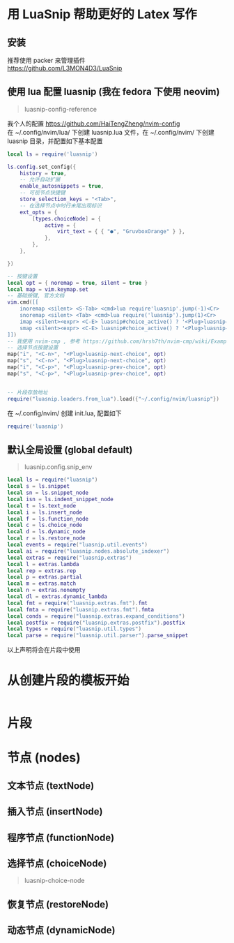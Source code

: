 # 用 LuaSnip 帮助更好的 Latex 写作
## 安装
推荐使用 packer 来管理插件   
<https://github.com/L3MON4D3/LuaSnip>
## 使用 lua 配置 luasnip (我在 fedora 下使用 neovim)
> luasnip-config-reference  

我个人的配置 <https://github.com/HaiTengZheng/nvim-config>  
在 ~/.config/nvim/lua/ 下创建 luasnip.lua 文件，在 ~/.config/nvim/ 下创建 luasnip 目录，并配置如下基本配置
```lua
local ls = require('luasnip')

ls.config.set_config({
    history = true,
    -- 允许自动扩展
    enable_autosnippets = true,
    -- 可视节点快捷键
    store_selection_keys = "<Tab>",
    -- 在选择节点中时行末尾出现标识
    ext_opts = {
        [types.choiceNode] = {
            active = {
                virt_text = { { "●", "GruvboxOrange" } },
            },
        },
    },

})

-- 按键设置
local opt = { noremap = true, silent = true }
local map = vim.keymap.set
-- 基础按键, 官方文档
vim.cmd([[
    inoremap <silent> <S-Tab> <cmd>lua require'luasnip'.jump(-1)<Cr>
    snoremap <silent> <Tab> <cmd>lua require('luasnip').jump(1)<Cr>
    imap <silent><expr> <C-E> luasnip#choice_active() ? '<Plug>luasnip-next-choice' : '<C-E>'
    smap <silent><expr> <C-E> luasnip#choice_active() ? '<Plug>luasnip-next-choice' : '<C-E>'
]])
-- 我使用 nvim-cmp , 参考 https://github.com/hrsh7th/nvim-cmp/wiki/Example-mappings#ultisnips--cmp-cmdline
-- 选择节点按键设置
map("i", "<C-n>", "<Plug>luasnip-next-choice", opt)
map("s", "<C-n>", "<Plug>luasnip-next-choice", opt)
map("i", "<C-p>", "<Plug>luasnip-prev-choice", opt)
map("s", "<C-p>", "<Plug>luasnip-prev-choice", opt)


-- 片段存放地址
require("luasnip.loaders.from_lua").load({"~/.config/nvim/luasnip"})
```
在 ~/.config/nvim/ 创建 init.lua, 配置如下
```lua
require('luasnip')
```
## 默认全局设置 (global default)
> luasnip.config.snip_env
```lua
local ls = require("luasnip")
local s = ls.snippet
local sn = ls.snippet_node
local isn = ls.indent_snippet_node
local t = ls.text_node
local i = ls.insert_node
local f = ls.function_node
local c = ls.choice_node
local d = ls.dynamic_node
local r = ls.restore_node
local events = require("luasnip.util.events")
local ai = require("luasnip.nodes.absolute_indexer")
local extras = require("luasnip.extras")
local l = extras.lambda
local rep = extras.rep
local p = extras.partial
local m = extras.match
local n = extras.nonempty
local dl = extras.dynamic_lambda
local fmt = require("luasnip.extras.fmt").fmt
local fmta = require("luasnip.extras.fmt").fmta
local conds = require("luasnip.extras.expand_conditions")
local postfix = require("luasnip.extras.postfix").postfix
local types = require("luasnip.util.types")
local parse = require("luasnip.util.parser").parse_snippet
```
以上声明将会在片段中使用
# 从创建片段的模板开始
```

```
# 片段 
## 
# 节点 (nodes) 
## 文本节点 (textNode)
## 插入节点 (insertNode)
## 程序节点 (functionNode)
## 选择节点 (choiceNode)
> luasnip-choice-node
## 恢复节点 (restoreNode)
##  动态节点 (dynamicNode)


